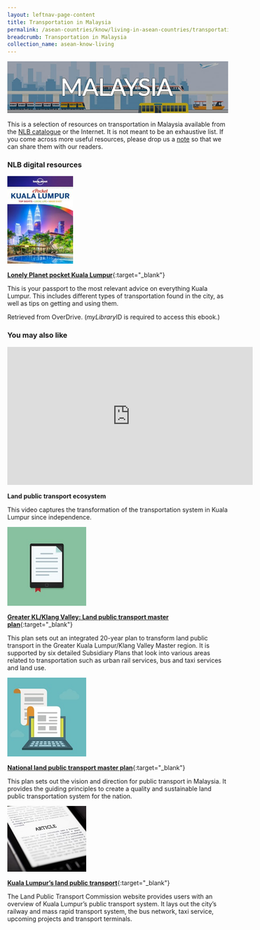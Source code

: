 ```yaml
---
layout: leftnav-page-content
title: Transportation in Malaysia
permalink: /asean-countries/know/living-in-asean-countries/transportation-in-malaysia/
breadcrumb: Transportation in Malaysia
collection_name: asean-know-living
---
```


<img src="/images/asean-living/Transportation-Malaysia.jpg" alt="Transportation Malaysia banner" style="width:800px;" />

 This is a selection of resources on transportation in Malaysia available from the [NLB catalogue](http://catalogue.nlb.gov.sg/) or the Internet.  It is not meant to be an exhaustive list. If you come across more useful resources, please drop us a [note](http://www.eyeonasia.sg/contact/) so that we can share them with our readers.

### **NLB digital resources**

<img src="/images/book-covers/Lonely-Planet-pocket-Kuala-Lumpur.jpg" style="width:150px;" />

[**Lonely Planet pocket Kuala Lumpur**](https://nlb.overdrive.com/media/87E9D7A6-DCA9-4ADC-8B1E-A8B57F1F8D3E){:target="_blank"}

This is your passport to the most relevant advice on everything Kuala Lumpur. This includes different types of transportation found in the city, as well as tips on getting and using them.

Retrieved from OverDrive. (*myLibrary*ID is required to access this ebook.)

### **You may also like**

<div class="bp-youtube">
<iframe width="560" height="315" src="https://www.youtube.com/embed/PxJM45mHD8g" frameborder="0" allow="accelerometer; autoplay; encrypted-media; gyroscope; picture-in-picture" allowfullscreen></iframe>
</div>

**Land public transport ecosystem**

This video captures the transformation of the transportation system in Kuala Lumpur since independence.

<img src="/images/resources/Article 2.jpg" style="width:180px;" />

[**Greater KL/Klang Valley: Land public transport master plan**](http://www.spad.gov.my/sites/default/files/new-land-public-transpor-master-plan.pdf){:target="_blank"}

This plan sets out an integrated 20-year plan to transform land public transport in the Greater Kuala Lumpur/Klang Valley Master region. It is supported by six detailed Subsidiary Plans that look into various areas related to transportation such as urban rail services, bus and taxi services and land use.

<img src="/images/resources/Article 1.jpg" style="width:180px;" />

[**National land public transport master plan**](http://www.spad.gov.my/sites/default/files/nlptmp_bi_version_8_nov_13.pdf){:target="_blank"}

This plan sets out the vision and direction for public transport in Malaysia. It provides the guiding principles to create a quality and sustainable land public transportation system for the nation.

<img src="/images/resources/Article 3.jpg" style="width:180px;" />

[**Kuala Lumpur’s land public transport**](http://www.spad.gov.my/){:target="_blank"}

The Land Public Transport Commission website provides users with an overview of Kuala Lumpur’s public transport system. It lays out the city’s railway and mass rapid transport system, the bus network, taxi service, upcoming projects and transport terminals.